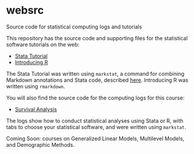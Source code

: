 # websrc
Source code for statistical computing logs and tutorials

This repository has the source code and supporting files for the
statistical software tutorials on the web:

- [Stata Tutorial](https://data.princeton.edu/stata)
- [Introducing R](https://data.princeton.edu/R)

The Stata Tutorial was written using `markstat`, a command for
combining Markdown annotations and Stata code, described
[here](https://grodri.github.io/markstat). Introducing R was
written using `rmarkdown`.

You will also find the source code for the computing logs for 
this course:

- [Survival Analysis](https://data.princeton.edu/pop509)

The logs show how to conduct statistical analyses using 
Stata or R, with tabs to choose your statistical software,
and were written using `markstat`.

Coming Soon: courses on Generalized Linear Models, 
Multilevel Models, and Demographic Methods.
